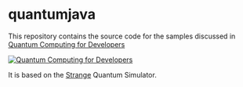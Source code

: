 # quantumjava

This repository contains the source code for the samples discussed in
<a href="https://www.manning.com/books/quantum-computing-for-java-developers?a_aid=quantu
mjava&a_bid=e5166ab9">Quantum Computing for Developers</a>

<a href="https://www.manning.com/books/quantum-computing-for-java-developers?a_aid=quantu
mjava&a_bid=e5166ab9">![Quantum Computing for Developers](https://github.com/johanvos/quantumjava/blob/master/qc.png)</a>

It is based on the <a href="https://github.com/redfx-quantum/strange">Strange</a> Quantum Simulator.
